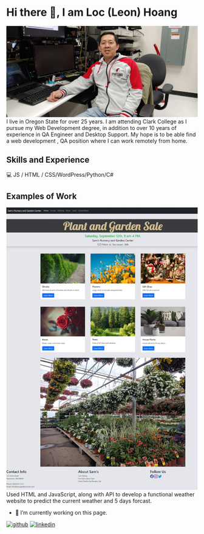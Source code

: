 # Hi there 👋, I am Loc (Leon) Hoang
![Design and Development](https://github.com/lochoang-web/lochoang-web/blob/main/20190424_130551.jpg)
I live in Oregon State for over 25 years. I am attending Clark College as I pursue my Web Development degree, in addition to over 10 years of experience in QA Engineer and Desktop Support. My hope is to be able find a web development , QA position where I can work remotely from home.

## Skills and Experience
💻  JS / HTML / CSS/WordPress/Python/C#

## Examples of Work
<img src="https://github.com/lochoang-web/lochoang-web/blob/main/nursery.gif" width="512" />
Used HTML and JavaScript, along with API to develop a functional weather website to predict the current weather and 5 days forcast.
&nbsp;



- 🔭 I’m currently working on this page. 


[<img src='https://cdn.jsdelivr.net/npm/simple-icons@3.0.1/icons/github.svg' alt='github' height='40'>](https://github.com/lochoang-web)  [<img src='https://cdn.jsdelivr.net/npm/simple-icons@3.0.1/icons/linkedin.svg' alt='linkedin' height='40'>](https://www.linkedin.com/in/locpdx2@gmail.com/)  

